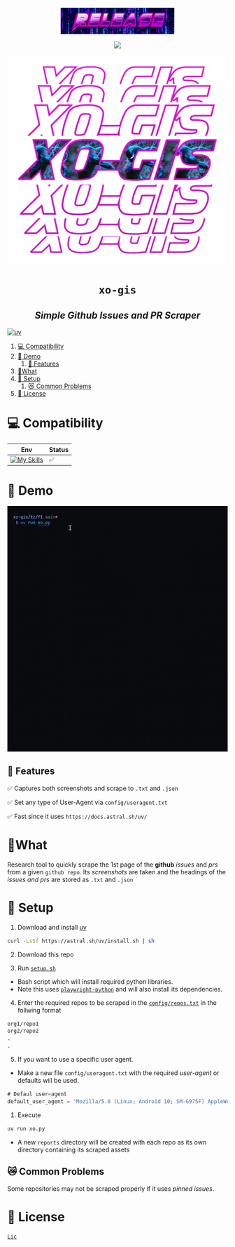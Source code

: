 <p align="center"><a href="https://x.com/xyizko" target="_blank" rel="noopener noreferrer"><img src="https://raw.githubusercontent.com/xyizko/xo-tagz/refs/heads/main/gfx/a.png">
</a></p>

<p align="center"><a href="https://x.com/xyizko" target="_blank" rel="noopener noreferrer"><img src="https://hits.seeyoufarm.com/api/count/incr/badge.svg?url=https%3A%2F%2Fgithub.com%2Fxyizko%2Fxo-gis&count_bg=%23295806&title_bg=%23250202&icon=&icon_color=%23E7E7E7&title=%F0%9F%91%81%EF%B8%8F&edge_flat=false"/>
</a></p>

<a href="https://hits.seeyoufarm.com"></a>

<p align="center"><a href="https://x.com/xyizko" target="_blank" rel="noopener noreferrer"><img src="./misc/g.png" width="500">
</a></p>

<h1 align="center"><code>xo-gis</code></h1>
<h2 align="center"><i> Simple Github Issues and PR Scraper </i></h2>

[![uv](https://img.shields.io/endpoint?url=https://raw.githubusercontent.com/astral-sh/uv/main/assets/badge/v0.json)](https://github.com/astral-sh/uv)

1. [💻 Compatibility](#-compatibility)
2. [🎥 Demo](#-demo)
   1. [🍬 Features](#-features)
3. [🤔What](#what)
4. [💽 Setup](#-setup)
   1. [😿 Common Problems](#-common-problems)
5. [🎩 License](#-license)

# 💻 Compatibility

| Env                                                                          | Status |
| ---------------------------------------------------------------------------- | ------ |
| [![My Skills](https://skillicons.dev/icons?i=linux)](https://skillicons.dev) | ✅     |

# 🎥 Demo

![](./misc/d.gif)

## 🍬 Features

✅ Captures both screenshots and scrape to `.txt` and `.json`

✅ Set any type of User-Agent via `config/useragent.txt`

✅ Fast since it uses `https://docs.astral.sh/uv/`

# 🤔What

Research tool to quickly scrape the 1st page of the **github** _issues_ and _prs_ from a given `github repo`. Its _screenshots_ are taken and the headings of the _issues and prs_ are stored as `.txt` and `.json`

# 💽 Setup

1. Download and install [uv](https://docs.astral.sh/uv/getting-started/installation/)

```sh
curl -LsSf https://astral.sh/uv/install.sh | sh
```

2. Download this repo

3. Run [`setup.sh`](./setup.sh)

- Bash script which will install required python libraries.
- Note this uses [`playwright-python`](https://playwright.dev/python/docs/intro) and will also install its dependencies.

4. Enter the required repos to be scraped in the [`config/repos.txt`](./config/repos.txt) in the follwing format

```ml
org1/repo1
org2/repo2
.
.
```

5. If you want to use a specific user agent.

- Make a new file `config/useragent.txt` with the required _user-agent_ or defaults will be used.

```js
# Defaul user=agent
default_user_agent = "Mozilla/5.0 (Linux; Android 10; SM-G975F) AppleWebKit/537.36 (KHTML, like Gecko) Chrome/88.0.4324.93 Mobile Safari/537.36"
```

1. Execute

```py
uv run xo.py
```

- A new `reports` directory will be created with each repo as its own directory containing its scraped assets

## 😿 Common Problems

Some repositories may not be scraped properly if it uses _pinned issues_.

# 🎩 License

[`Lic`](https://github.com/xyizko/xo-liz/blob/main/liz/L2.MD)
